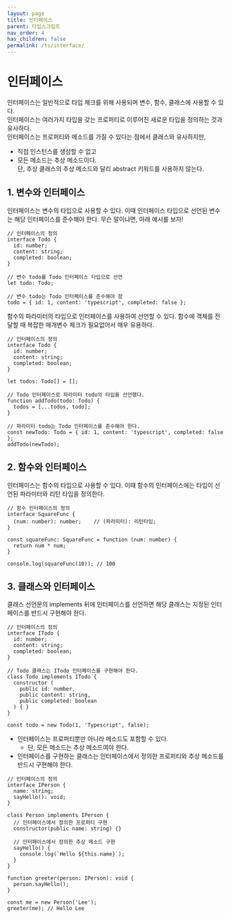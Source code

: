 ```yaml
---
layout: page
title: 인터페이스
parent: 타입스크립트
nav_order: 4
has_children: false
permalink: /ts/interface/
---
```


# 인터페이스  
인터페이스는 일반적으로 타입 체크를 위해 사용되며 변수, 함수, 클래스에 사용할 수 있다.  
인터페이스는 여러가지 타입을 갖는 프로퍼티로 이루어진 새로운 타입을 정의하는 것과 유사하다.  
인터페이스는 프로퍼티와 메소드를 가질 수 있다는 점에서 클래스와 유사하지만,  
- 직접 인스턴스를 생성할 수 없고
- 모든 메소드는 추상 메소드이다.  
단, 추상 클래스의 추상 메소드와 달리 abstract 키워드를 사용하지 않는다.  

## 1\. 변수와 인터페이스  
인터페이스는 변수의 타입으로 사용할 수 있다. 이때 인터페이스 타입으로 선언된 변수는 해당 인터페이스를 준수해야 한다. 무슨 말이냐면, 아래 예시를 보자!  

```
// 인터페이스의 정의
interface Todo {
  id: number;
  content: string;
  completed: boolean;
}

// 변수 todo를 Todo 인터페이스 타입으로 선언
let todo: Todo;

// 변수 todo는 Todo 인터페이스를 준수해야 함
todo = { id: 1, content: 'typescript', completed: false };
```

함수의 파라미터의 타입으로 인터페이스를 사용하여 선언할 수 있다. 함수에 객체를 전달할 때 복잡한 매개변수 체크가 필요없어서 매우 유용하다.  

```
// 인터페이스의 정의
interface Todo {
  id: number;
  content: string;
  completed: boolean;
}

let todos: Todo[] = [];

// Todo 인터페이스로 파라미터 todo의 타입을 선언했다.
function addTodo(todo: Todo) {
  todos = [...todos, todo];
}

// 파라미터 todo는 Todo 인터페이스를 준수해야 한다.
const newTodo: Todo = { id: 1, content: 'typescript', completed: false };
addTodo(newTodo);
```  

## 2\. 함수와 인터페이스  
인터페이스는 함수의 타입으로 사용할 수 있다. 이때 함수의 인터페이스에는 타입이 선언된 파라미터와 리턴 타입을 정의한다.  

```
// 함수 인터페이스의 정의
interface SquareFunc {
  (num: number): number;    // (파라미터): 리턴타입;
}

const squareFunc: SquareFunc = function (num: number) {
  return num * num;
}

console.log(squareFunc(10)); // 100
```

## 3\. 클래스와 인터페이스  
클래스 선언문의 implements 뒤에 인터페이스를 선언하면 해당 클래스는 지정된 인터페이스를 반드시 구현해야 한다.  

```
// 인터페이스의 정의
interface ITodo {
  id: number;
  content: string;
  completed: boolean;
}

// Todo 클래스는 ITodo 인터페이스를 구현해야 한다.
class Todo implements ITodo {
  constructor (
    public id: number,
    public content: string,
    public completed: boolean
  ) { }
}

const todo = new Todo(1, 'Typescript', false);
```  

- 인터페이스는 프로퍼티뿐만 아니라 메소드도 포함할 수 있다.
    - 단, 모든 메소드는 추상 메소드여야 한다.
- 인터페이스를 구현하는 클래스는 인터페이스에서 정의한 프로퍼티와 추상 메소드를 반드시 구현해야 한다.  

```
// 인터페이스의 정의
interface IPerson {
  name: string;
  sayHello(): void;
}

class Person implements IPerson {
  // 인터페이스에서 정의한 프로퍼티 구현
  constructor(public name: string) {}

  // 인터페이스에서 정의한 추상 메소드 구현
  sayHello() {
    console.log(`Hello ${this.name}`);
  }
}

function greeter(person: IPerson): void {
  person.sayHello();
}

const me = new Person('Lee');
greeter(me); // Hello Lee
```

